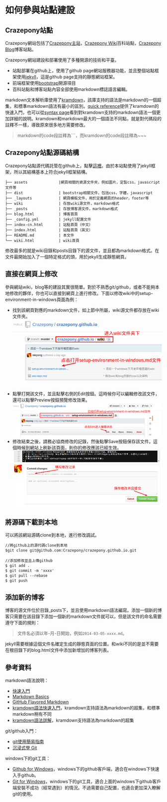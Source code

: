 
#  如何參與站點建設


## Crazepony站點
Crazepony網站包括了[Crazepony主站](http://crazepony.github.io/index-cn.html)，[Crazepony Wiki](http://crazepony.github.io/wiki.html)百科站點，[Crazepony Blog](http://crazepony.github.io/blog.html)博客站點。

Crazepony網站建設和部署使用了多種開源的技術和平臺。

* 站點部署在github上，使用了github page網站服務器功能，並且整個站點框架使用[jekyll](http://jekyllrb.com/)，這是github page支持的靜態網站框架。
* 前端框架使用[bootstrap](https://github.com/twbs/bootstrap)開源項目
* 百科站點和博客站點內容全部使用markdown標誌語言編輯。

markdown文本解析庫使用了[kramdown](http://kramdown.gettalong.org/)，該庫支持的語法是markdown的一個超集，和標準markdown語法有最小的區別。[quick reference](http://kramdown.gettalong.org/quickref.html)提供了kramdown的快速入門，也可以從[syntax page](http://kramdown.gettalong.org/syntax.html)看到對kramdown支持的markdown語法一個更加詳細的說明。kramdown和markdown最大的一個語法不同點，就是對代碼段的註釋不一樣，導致原來很多地方需要修改。

> markdown的code段註釋為```，而kramdown的code段註釋為~~~

## Crazepony站點源碼結構
Crazepony站點源代碼託管在github上，點擊[這裡](https://github.com/Crazepony/crazepony.github.io)。由於本站點使用了jekyll框架，所以其結構基本上符合jekyll框架結構。

~~~~
├── assets              |網頁相關的資源文件夾，例如圖片，定製css，javascript文件等
├── dist                | bootstrap相關文件，包括css，字體，javascript
├── _layouts            | 網頁模板文件，用於定義網頁的header，footer等
├── wiki                | 存放wiki源文件，markdown格式
├── _posts              | 存放博客源文件，markdown格式
├── blog.html           | 博客首頁
├── _config.yml         | jekyll配置文件
├── index-cn.html       | 站點首頁（中文）
├── index.html          | 站點首頁（英文）
├── README.md           | 本文件
└── wiki.html           | wiki首頁
~~~~

修改最多的就是wiki目錄和posts目錄下的源文件，並且都為markdown格式。在文件最開始加入了一個特定格式的頭，用於jekyll生成靜態網頁。

## 直接在網頁上修改
參與網站wiki，blog等的建設其實很簡單。對於不熟悉git/github，或者不能夠本地修改的夥伴，你也可以直接到網頁上進行修改。下面以修改wiki中的setup-environment-in-windows頁面為例：

* 找到該網頁對應的markdown文件，如上節中所屬，wiki源文件都存放在wiki文件夾。
![](../assets/img/readme_001.png)
* 點擊打開該文件，並且點擊右側的Edit按鈕。這時候你可以編輯修改該文件，還可以點擊Preview按鈕預覽修改效果。
![](../assets/img/readme_002.png)
* 修改結束之後，請務必協商修改的記錄，然後點擊Save按鈕保存該文件。這個時候到網站上刷新該頁面，則你的修改應該已經生效。
![](../assets/img/readme_003.png)

## 將源碼下載到本地
可以將該網站源碼clone到本地，進行修改調試。

~~~
//將github上的源代碼clone到本地
$git clone git@github.com:Crazepony/crazepony.github.io.git

//添加修改並且上傳github
$ git add .
$ git commit -m 'xxxx'
$ git pull --rebase
$ git push

~~~

## 添加新的博客

博客的源文件位於目錄_posts下，並且使用markdown語法編寫。添加一個新的博客只需要在該目錄下添加一個新的markdown文件就可以，但是該文件的命名需要遵守下面的規則：

> 文件名必須以年-月-日開始，例如`2014-03-05-xxxx.md`。

jekyll需要根據這個文件名確定生成的靜態頁面的位置。和wiki不同的是並不需要在根目錄下的blog.html文件中添加新增加的博客列表。


## 參考資料
markdown語法說明：

* [快速入門](http://wowubuntu.com/markdown/basic.html)
* [Markdown Basics](https://help.github.com/articles/markdown-basics)
* [GitHub Flavored Markdown](https://help.github.com/articles/github-flavored-markdown)
* [kramdown語法快速入門](http://kramdown.gettalong.org/quickref.html)，kramdown支持語法為markdown的超集，和標準markdown稍有不同
* [kramdown語法詳解](http://kramdown.gettalong.org/syntax.html)，kramdown支持語法為markdown的超集

git/github入門：

* [git使用簡易指南](http://www.bootcss.com/p/git-guide/)
* [沉浸式學 Git](http://igit.linuxtoy.org/index.html)

windows下的git工具：

* [Github for Windows](https://windows.github.com/)，windows下的github客戶端，適合在windows下快速入手github。
* [Git for Windows](http://msysgit.github.io/)，windows下的git工具，適合上面的windows下github客戶端安裝不成功（經常遇到）的情況。不過需要自己配置，也適合更加深入瞭解git的使用。
